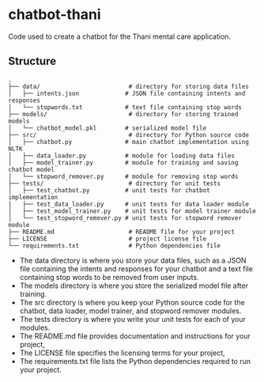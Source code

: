 # chatbot-thani
Code used to create a chatbot for the Thani mental care application.

## Structure
    
```
.
├── data/                         # directory for storing data files
│   ├── intents.json             # JSON file containing intents and responses
│   └── stopwords.txt            # text file containing stop words
├── models/                       # directory for storing trained models
│   └── chatbot_model.pkl        # serialized model file
├── src/                          # directory for Python source code
│   ├── chatbot.py               # main chatbot implementation using NLTK
│   ├── data_loader.py           # module for loading data files
│   ├── model_trainer.py         # module for training and saving chatbot model
│   └── stopword_remover.py      # module for removing stop words
├── tests/                        # directory for unit tests
│   ├── test_chatbot.py          # unit tests for chatbot implementation
│   ├── test_data_loader.py      # unit tests for data loader module
│   ├── test_model_trainer.py    # unit tests for model trainer module
│   └── test_stopword_remover.py # unit tests for stopword remover module
├── README.md                     # README file for your project
├── LICENSE                       # project license file
└── requirements.txt              # Python dependencies file
```

- The data directory is where you store your data files, such as a JSON file containing the intents and responses for your chatbot and a text file containing stop words to be removed from user inputs.
- The models directory is where you store the serialized model file after training.
- The src directory is where you keep your Python source code for the chatbot, data loader, model trainer, and stopword remover modules.
- The tests directory is where you write your unit tests for each of your modules.
- The README.md file provides documentation and instructions for your project,
- The LICENSE file specifies the licensing terms for your project,
- The requirements.txt file lists the Python dependencies required to run your project.